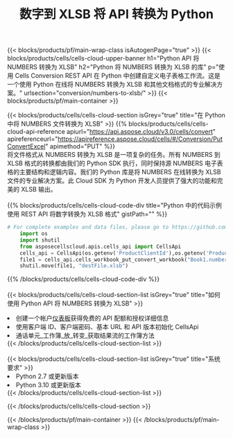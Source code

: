 ﻿---
title: 数字到 XLSB 将 API 转换为 Python
description: 用于 Microsoft Excel 和 OpenOffice Calc 的云 API 和 SDK。将电子表格转换为其他格式文件。
url: /zh/python/conversion/numbers-to-xlsb/
---
{{< blocks/products/pf/main-wrap-class isAutogenPage="true" >}}
{{< blocks/products/cells/cells-cloud-upper-banner h1="Python API 将 NUMBERS 转换为 XLSB" h2="Python 将 NUMBERS 转换为 XLSB 的库" p="使用 Cells Conversion REST API 在 Python 中创建自定义电子表格工作流。这是一个使用 Python 在线将 NUMBERS 转换为 XLSB 和其他文档格式的专业解决方案。" urlsection="conversion/numbers-to-xlsb/" >}}
{{< blocks/products/pf/main-container >}}

{{< blocks/products/cells/cells-cloud-section isGrey="true" title="在 Python 中将 NUMBERS 文件转换为 XLSB" >}}
{{% blocks/products/cells/cells-cloud-api-reference apiurl="https://api.aspose.cloud/v3.0/cells/convert" apireferenceurl="https://apireference.aspose.cloud/cells/#/Conversion/PutConvertExcel" apimethod="PUT" %}}
<br/>
将文件格式从 NUMBERS 转换为 XLSB 是一项复杂的任务。所有 NUMBERS 到 XLSB 格式的转换都由我们的 Python SDK 执行，同时保持源 NUMBERS 电子表格的主要结构和逻辑内容。我们的 Python 库是将 NUMBERS 在线转换为 XLSB 文件的专业解决方案。此 Cloud SDK 为 Python 开发人员提供了强大的功能和完美的 XLSB 输出。
<br/>
<br/>
{{% blocks/products/cells/cells-cloud-code-div title="Python 中的代码示例使用 REST API 将数字转换为 XLSB 格式" gistPath="" %}}
 
```python
# For complete examples and data files, please go to https://github.com/aspose-cells-cloud/aspose-cells-cloud-python/
    import os
    import shutil
    from asposecellscloud.apis.cells_api import CellsApi
    cells_api = CellsApi(os.getenv('ProductClientId'),os.getenv('ProductClientSecret'))
    file1 = cells_api.cells_workbook_put_convert_workbook("Book1.numbers",format="xlsb")
    shutil.move(file1, "destFile.xlsb")     
```
 
{{% /blocks/products/cells/cells-cloud-code-div %}}
<br/>
<br/>
{{< blocks/products/cells/cells-cloud-section-list isGrey="true" title="如何使用 Python API 将 NUMBERS 转换为 XLSB" >}}
<li>创建一个帐户<a href="https://dashboard.aspose.cloud/">仪表板</a>获得免费的 API 配额和授权详细信息</li>
<li>使用客户端 ID、客户端密码、基本 URL 和 API 版本初始化 CellsApi</li>
<li>通话单元_工作簿_放_转变_获取结果流的工作簿方法</li>
{{< /blocks/products/cells/cells-cloud-section-list >}}
<br/>
<br/>
{{< blocks/products/cells/cells-cloud-section-list isGrey="true" title="系统要求" >}}
<li>Python 2.7 或更新版本</li>
<li>Python 3.10 或更新版本</li>
{{< /blocks/products/cells/cells-cloud-section-list >}}

{{< /blocks/products/cells/cells-cloud-section >}}

{{< /blocks/products/pf/main-container >}}
{{< /blocks/products/pf/main-wrap-class >}}

